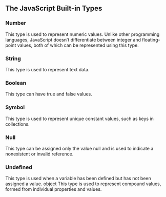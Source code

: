 
## The JavaScript Built-in Types

### Number 
This type is used to represent numeric values. Unlike other programming languages,
JavaScript doesn’t differentiate between integer and floating-point values, both of which
can be represented using this type.

### String 

This type is used to represent text data.

### Boolean 

This type can have true and false values.

### Symbol 

This type is used to represent unique constant values, such as keys in collections.
### Null 

This type can be assigned only the value null and is used to indicate a nonexistent or
invalid reference.

### Undefined 

This type is used when a variable has been defined but has not been assigned a value.
object This type is used to represent compound values, formed from individual properties and
values.